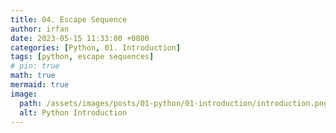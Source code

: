 ```yaml
---
title: 04. Escape Sequence
author: irfan
date: 2023-05-15 11:33:00 +0800
categories: [Python, 01. Introduction]
tags: [python, escape sequences]
# pin: true
math: true
mermaid: true
image:
  path: /assets/images/posts/01-python/01-introduction/introduction.png
  alt: Python Introduction
---
```

